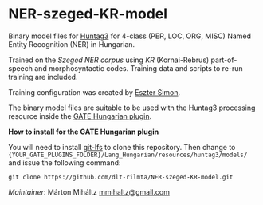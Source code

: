 # NER-szeged-KR-model

Binary model files for [Huntag3](https://github.com/ppke-nlpg/HunTag3) for 4-class (PER, LOC, ORG, MISC) Named Entity Recognition (NER) in Hungarian.

Trained on the *Szeged NER corpus* using *KR* (Kornai-Rebrus) part-of-speech and morphosyntactic codes. Training data and scripts to re-run training are included.

Training configuration was created by [Eszter Simon](https://repozitorium.omikk.bme.hu/handle/10890/1250).

The binary model files are suitable to be used with the Huntag3 processing resource inside the [GATE Hungarian plugin](https://github.com/dlt-rilmta/hunlp-GATE).

**How to install for the GATE Hungarian plugin**

You will need to install [git-lfs](https://git-lfs.github.com/) to clone this repository. Then change to `{YOUR_GATE_PLUGINS_FOLDER}/Lang_Hungarian/resources/huntag3/models/` and issue the following command:

```git clone https://github.com/dlt-rilmta/NER-szeged-KR-model.git```

*Maintainer*: Márton Miháltz <mmihaltz@gmail.com>
